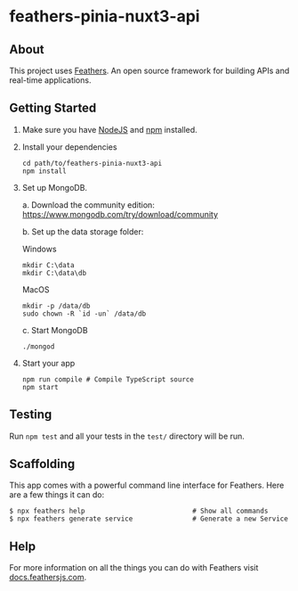 # feathers-pinia-nuxt3-api

> 

## About

This project uses [Feathers](http://feathersjs.com). An open source framework for building APIs and real-time applications.

## Getting Started

1. Make sure you have [NodeJS](https://nodejs.org/) and [npm](https://www.npmjs.com/) installed.
2. Install your dependencies

    ```
    cd path/to/feathers-pinia-nuxt3-api
    npm install
    ```
 
3. Set up MongoDB.

    a. Download the community edition: https://www.mongodb.com/try/download/community
    
    b. Set up the data storage folder:
    
      Windows
        
      ```
      mkdir C:\data
      mkdir C:\data\db
      ```
        
      MacOS
        
      ```
      mkdir -p /data/db
      sudo chown -R `id -un` /data/db
      ```
        
    c. Start MongoDB
       
      ```
      ./mongod
      ```

4. Start your app

    ```
    npm run compile # Compile TypeScript source
    npm start
    ```

## Testing

Run `npm test` and all your tests in the `test/` directory will be run.

## Scaffolding

This app comes with a powerful command line interface for Feathers. Here are a few things it can do:

```
$ npx feathers help                           # Show all commands
$ npx feathers generate service               # Generate a new Service
```

## Help

For more information on all the things you can do with Feathers visit [docs.feathersjs.com](http://docs.feathersjs.com).
